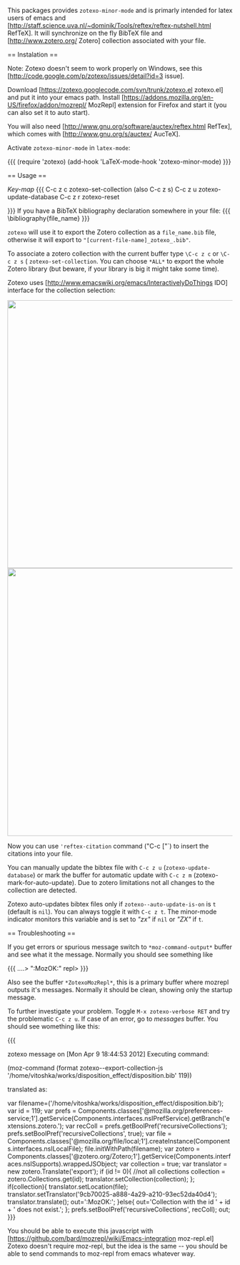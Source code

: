 This packages provides `zotexo-minor-mode` and is primarly intended for latex users of emacs and [http://staff.science.uva.nl/~dominik/Tools/reftex/reftex-nutshell.html RefTeX]. It will synchronize on the fly BibTeX file and [http://www.zotero.org/ Zotero] collection associated with your file. 


== Instalation == 

Note: Zotexo doesn't seem to work properly on Windows, see this [http://code.google.com/p/zotexo/issues/detail?id=3 issue].

Download [https://zotexo.googlecode.com/svn/trunk/zotexo.el zotexo.el] and put it into your emacs path. Install [https://addons.mozilla.org/en-US/firefox/addon/mozrepl/ MozRepl] extension for Firefox and start it (you can also set it to auto start).

You will also need [http://www.gnu.org/software/auctex/reftex.html RefTex], which comes with [http://www.gnu.org/s/auctex/ AucTeX]. 

Activate `zotexo-minor-mode` in `latex-mode`:

{{{
(require 'zotexo)
(add-hook 'LaTeX-mode-hook 'zotexo-minor-mode)
}}}


== Usage ==

  _*Key-map*_
   {{{
C-c z c         zotexo-set-collection (also C-c z s)
C-c z u         zotexo-update-database
C-c z r         zotexo-reset

   }}}
If you have a BibTeX bibliography declaration somewhere in your file:
{{{
\bibliography{file_name}
}}}

`zotexo` will use it to export the Zotero collection as a `file_name.bib` file, otherwise it will export to `"[current-file-name]_zotexo_.bib"`.

To associate a zotero collection with the current buffer type `\C-c z c` or `\C-c z s` (
`zotexo-set-collection`. You can choose `*ALL*` to export
the whole Zotero library (but beware, if your library is big it might take some time). 

Zotexo uses [http://www.emacswiki.org/emacs/InteractivelyDoThings IDO] interface for the collection selection:

<img src="https://zotexo.googlecode.com/svn/trunk/set_collection.png" width=600>

<img src="https://zotexo.googlecode.com/svn/trunk/zotero_collection.png" width=600>

Now you can use  `'reftex-citation` command ("C-c ["`) to insert the citations into your file.

 
You can manually update the bibtex file with `C-c z u`
(`zotexo-update-database`) or mark the buffer for automatic update with `C-c z m` (zotexo-mark-for-auto-update). Due to zotero limitations not all changes to the collection are detected. 

Zotexo auto-updates bibtex files only if `zotexo--auto-update-is-on` is `t` (default is `nil`). You can always toggle it with `C-c z t`. The minor-mode indicator monitors this variable and is set to *"zx"* if `nil` or *"ZX"* if `t`. 

== Troubleshooting ==

If you get errors or spurious message switch to `*moz-command-output*` buffer and see what it the message. Normally you should see something like 

{{{
....> ":MozOK:"
repl> 
}}}

Also see the buffer `*ZotexoMozRepl*`, this is a primary buffer where mozrepl outputs it's messages. Normally it should be clean, showing only the startup message. 

To further investigate your problem. Toggle `M-x zotexo-verbose RET` and try the problematic `C-c z u`. If case of an error, go to *messages* buffer. You should see womething like this:

{{{

 zotexo message on [Mon Apr  9 18:44:53 2012]
 Executing command: 

 (moz-command (format zotexo--export-collection-js '/home/vitoshka/works/disposition_effect/disposition.bib' 119))

 translated as:
 
var filename=('/home/vitoshka/works/disposition_effect/disposition.bib');
var id = 119;
var prefs = Components.classes['@mozilla.org/preferences-service;1'].getService(Components.interfaces.nsIPrefService).getBranch('extensions.zotero.');
var recColl = prefs.getBoolPref('recursiveCollections');
prefs.setBoolPref('recursiveCollections', true);
var file = Components.classes['@mozilla.org/file/local;1'].createInstance(Components.interfaces.nsILocalFile);
file.initWithPath(filename);
var zotero = Components.classes['@zotero.org/Zotero;1'].getService(Components.interfaces.nsISupports).wrappedJSObject;
var collection = true;
var translator = new zotero.Translate('export');
if (id != 0){ //not all collections
    collection = zotero.Collections.get(id);
    translator.setCollection(collection);
};
if(collection){
    translator.setLocation(file);
    translator.setTranslator('9cb70025-a888-4a29-a210-93ec52da40d4');
    translator.translate();
    out=':MozOK:';
}else{
    out='Collection with the id ' + id + ' does not exist.';
};
prefs.setBoolPref('recursiveCollections', recColl);
out;
}}}

You should be able to execute this javascript with [https://github.com/bard/mozrepl/wiki/Emacs-integration moz-repl.el] Zotexo doesn't require moz-repl, but the idea is the same -- you should be able to send commands to moz-repl from emacs whatever way.


